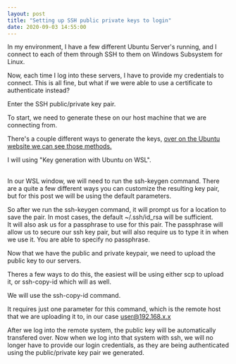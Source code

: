 ```yaml
---
layout: post
title: "Setting up SSH public private keys to login"
date: 2020-09-03 14:55:00
---
```


In my environment, I have a few different Ubuntu Server's running, and I connect to each of them through SSH to them on Windows Subsystem for Linux.

Now, each time I log into these servers, I have to provide my credentials to connect. This is all fine, but what if we were able to use a certificate to authenticate instead?

Enter the SSH public/private key pair.

To start, we need to generate these on our host machine that we are connecting from.

There's a couple different ways to generate the keys, [over on the Ubuntu website we can see those methods.](https://ubuntu.com/tutorials/ssh-keygen-on-windows)

I will using "Key generation with Ubuntu on WSL".

<br />
In our WSL window, we will need to run the ssh-keygen command. There are a quite a few different ways you can customize the resulting key pair, but for this post we will be using the default parameters.

So after we run the ssh-keygen command, it will prompt us for a location to save the pair. In most cases, the default ~/.ssh/id_rsa will be sufficient.<br />
It will also ask us for a passphrase to use for this pair. The passphrase will allow us to secure our ssh key pair, but will also require us to type it in when we use it. You are able to specify no passphrase.

Now that we have the public and private keypair, we need to upload the public key to our servers.

Theres a few ways to do this, the easiest will be using either scp to upload it, or ssh-copy-id which will as well.

We will use the ssh-copy-id command.

It requires just one parameter for this command, which is the remote host that we are uploading it to, in our case user@192.168.x.x

After we log into the remote system, the public key will be automatically transfered over. Now when we log into that system with ssh, we will no longer have to provide our login credentials, as they are being authenticated using the public/private key pair we generated.